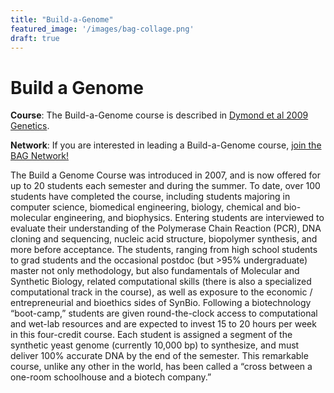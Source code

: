 ```yaml
---
title: "Build-a-Genome"
featured_image: '/images/bag-collage.png'
draft: true
---
```


# Build a Genome


**Course**: The Build-a-Genome course is described in [Dymond et al 2009 Genetics](https://academic.oup.com/genetics/article/181/1/13/6062926).

**Network**: If you are interested in leading a Build-a-Genome course, [join the BAG Network!](https://qubeshub.org/community/groups/bag/)


The Build a Genome Course was introduced in 2007, and is now offered for up to 20 students each semester and during the summer. To date, over 100 students have completed the course, including students majoring in computer science, biomedical engineering, biology, chemical and bio-molecular engineering, and biophysics. Entering students are interviewed to evaluate their understanding of the Polymerase Chain Reaction (PCR), DNA cloning and sequencing, nucleic acid structure, biopolymer synthesis, and more before acceptance. The students, ranging from high school students to grad students and the occasional postdoc (but &gt;95% undergraduate) master not only methodology, but also fundamentals of Molecular and Synthetic Biology, related computational skills (there is also a specialized computational track in the course), as well as exposure to the economic / entrepreneurial and bioethics sides of SynBio. Following a biotechnology “boot-camp,” students are given round-the-clock access to computational and wet-lab resources and are expected to invest 15 to 20 hours per week in this four-credit course. Each student is assigned a segment of the synthetic yeast genome (currently 10,000 bp) to synthesize, and must deliver 100% accurate DNA by the end of the semester. This remarkable course, unlike any other in the world, has been called a “cross between a one-room schoolhouse and a biotech company.” 

